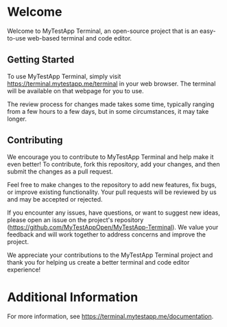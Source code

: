 # Welcome

Welcome to MyTestApp Terminal, an open-source project that is an easy-to-use web-based terminal and code editor.

## Getting Started

To use MyTestApp Terminal, simply visit https://terminal.mytestapp.me/terminal in your web browser. The terminal will be available on that webpage for you to use.

The review process for changes made takes some time, typically ranging from a few hours to a few days, but in some circumstances, it may take longer.

## Contributing

We encourage you to contribute to MyTestApp Terminal and help make it even better! To contribute, fork this repository, add your changes, and then submit the changes as a pull request.

Feel free to make changes to the repository to add new features, fix bugs, or improve existing functionality. Your pull requests will be reviewed by us and may be accepted or rejected.

If you encounter any issues, have questions, or want to suggest new ideas, please open an issue on the project's repository (https://github.com/MyTestAppOpen/MyTestApp-Terminal). We value your feedback and will work together to address concerns and improve the project.

We appreciate your contributions to the MyTestApp Terminal project and thank you for helping us create a better terminal and code editor experience!

# Additional Information

For more information, see https://terminal.mytestapp.me/documentation.
